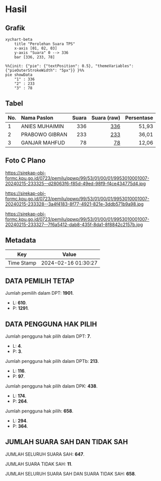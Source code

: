 # Hasil

## Grafik

```mermaid
xychart-beta
    title "Perolehan Suara TPS"
    x-axis [01, 02, 03]
    y-axis "Suara" 0 --> 336
    bar [336, 233, 78]
```

```mermaid
%%{init: {"pie": {"textPosition": 0.5}, "themeVariables": {"pieOuterStrokeWidth": "5px"}} }%%
pie showData
    "1" : 336
    "2" : 233
    "3" : 78
```

## Tabel

| No. | Nama Paslon    | Suara | Suara (raw) | Persentase |
|:--- |:-------------- | -----:| -----------:| ----------:|
| 1   | ANIES MUHAIMIN | 336   | [336][p-1]  | 51,93      |
| 2   | PRABOWO GIBRAN | 233   | [233][p-2]  | 36,01      |
| 3   | GANJAR MAHFUD  | 78    | [78][p-3]   | 12,06      |


[p-1]: https://github.com/gigit-pemilu/pemilu-2024-99-luar-negeri/blob/main/pilpres/hitung-suara/sub/99-luar-negeri/sub/53-jeddah-arab-saudi/sub/01-jeddah-arab-saudi/sub/0001-jeddah-arab-saudi/sub/007-tps/sub/paslon-1.txt
[p-2]: https://github.com/gigit-pemilu/pemilu-2024-99-luar-negeri/blob/main/pilpres/hitung-suara/sub/99-luar-negeri/sub/53-jeddah-arab-saudi/sub/01-jeddah-arab-saudi/sub/0001-jeddah-arab-saudi/sub/007-tps/sub/paslon-2.txt
[p-3]: https://github.com/gigit-pemilu/pemilu-2024-99-luar-negeri/blob/main/pilpres/hitung-suara/sub/99-luar-negeri/sub/53-jeddah-arab-saudi/sub/01-jeddah-arab-saudi/sub/0001-jeddah-arab-saudi/sub/007-tps/sub/paslon-3.txt

## Foto C Plano

https://sirekap-obj-formc.kpu.go.id/0723/pemilu/ppwp/99/53/01/00/01/9953010001007-20240215-233325--d28063f6-f85d-49ed-98f9-f4ce434775d4.jpg

https://sirekap-obj-formc.kpu.go.id/0723/pemilu/ppwp/99/53/01/00/01/9953010001007-20240215-233328--3a4f4183-8f77-4921-821e-3ddb571b9a98.jpg

https://sirekap-obj-formc.kpu.go.id/0723/pemilu/ppwp/99/53/01/00/01/9953010001007-20240215-233327--7f6a5412-dab8-435f-8da1-8f8842c2157b.jpg


## Metadata

| Key        | Value               |
| ---------- | ------------------- |
| Time Stamp | 2024-02-16 01:30:27 |


## DATA PEMILIH TETAP

Jumlah pemilih dalam DPT: **1901**.
 * L: **610**.
 * P: **1291**.

## DATA PENGGUNA HAK PILIH

Jumlah pengguna hak pilih dalam DPT: **7**.
 * L: **4**.
 * P: **3**.

Jumlah pengguna hak pilih dalam DPTb: **213**.
 * L: **116**.
 * P: **97**.

Jumlah pengguna hak pilih dalam DPK: **438**.
 * L: **174**.
 * P: **264**.

Jumlah pengguna hak pilih: **658**.
 * L: **294**.
 * P: **364**.

## JUMLAH SUARA SAH DAN TIDAK SAH

JUMLAH SELURUH SUARA SAH: **647**.

JUMLAH SUARA TIDAK SAH: **11**.

JUMLAH SELURUH SUARA SAH DAN SUARA TIDAK SAH: **658**.


